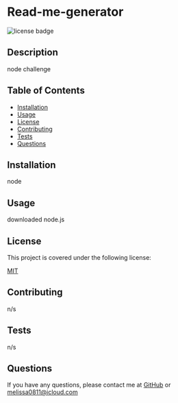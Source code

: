 # Read-me-generator

![license badge](https://img.shields.io/badge/license-MIT-brightgreen)
    
## Description
node challenge
## Table of Contents

- [Installation](#installation)
- [Usage](#usage)
- [License](#license)
- [Contributing](#contributing)
- [Tests](#tests)
- [Questions](#questions)
<a name="installation"></a>
## Installation
node
<a name="usage"></a>
## Usage
downloaded node.js
<a name="license"></a>
    
## License
This project is covered under the following license:
    
[MIT](https://www.mit.edu/~amini/LICENSE.md)
    
<a name="contributing"></a>
## Contributing
n/s
<a name="tests"></a>
## Tests
n/s
<a name="questions"></a>
## Questions
If you have any questions, please contact me at [GitHub](https://github.com/mets0811) or <melissa0811@icloud.com>
